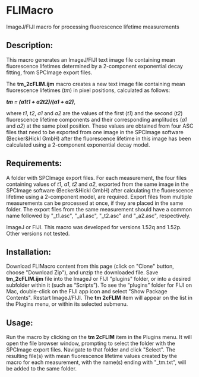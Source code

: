 # FLIMacro
ImageJ/FIJI macro for processing fluorescence lifetime measurements

## Description:
This macro generates an ImageJ/FIJI text image file containing mean fluorescence lifetimes determined by a 2-component exponential decay fitting, from SPCImage export files. 

The **tm_2cFLIM.ijm** macro creates a new text image file containing mean fluorescence lifetimes (*tm*) in pixel positions, calculated as follows: 

***tm = (a1t1 + a2t2)/(a1 + a2)***, 

where *t1*, *t2*, *a1* and *a2* are the values of the first (*t1*) and the second (*t2*) fluorescence lifetime components and their corresponding amplitudes (*a1* and *a2*) at the same pixel position. These values are obtained from four ASC files that need to be exported from one image in the SPCImage software (Becker&Hickl GmbH) after the fluorescence lifetime in this image has been calculated using a 2-component exponential decay model.

## Requirements:
A folder with SPCImage export files. For each measurement, the four files containing values of *t1*, *a1*, *t2* and *a2*, exported from the same image in the SPCImage software (Becker&Hickl GmbH) after calculating the fluorescence lifetime using a 2-component model, are required. Export files from multiple measurements can be processed at once, if they are placed in the same folder. The export files from the same measurement should have a common name followed by "\_t1.asc", "\_a1.asc", "\_t2.asc" and "\_a2.asc", respectively. 

ImageJ or FIJI. This macro was developed for versions 1.52q and 1.52p. Other versions not tested.

## Installation:
Download FLIMacro content from this page (click on "Clone" button, choose "Download Zip"), and unzip the downloaded file.  Save **tm_2cFLIM.ijm** file into the ImageJ or FIJI "plugins" folder, or into a desired subfolder within it (such as “Scripts”). To see the “plugins” folder for FIJI on Mac, double-click on the FIJI app icon and select "Show Package Contents". 
Restart ImageJ/FIJI. The **tm 2cFLIM** item will appear on the list in the Plugins menu, or within its selected submenu.

## Usage: 
Run the macro by clicking on the **tm 2cFLIM** item in the Plugins menu. It will open the file browser window, prompting to select the folder with the SPCImage export files. Navigate to that folder and click "Select". The resulting file(s) with mean fluorescence lifetime values created by the macro for each measurement, with the name(s) ending with "\_tm.txt", will be added to the same folder.
